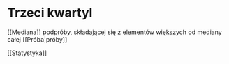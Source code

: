 # Trzeci kwartyl

[[Mediana]] podpróby, składającej się z elementów większych od mediany całej [[Próba|próby]]

[[Statystyka]]